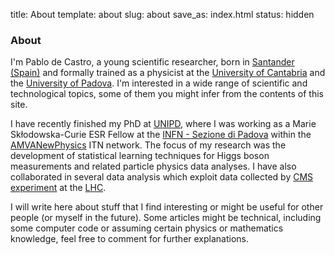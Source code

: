 title: About
template: about
slug: about
save_as: index.html
status: hidden

### About

I'm Pablo de Castro,
a young scientific researcher, 
born in [Santander (Spain)](https://en.wikipedia.org/wiki/Santander,_Spain)
and formally trained as a physicist at 
the [University of Cantabria](http://web.unican.es/en/Pages/default.aspx)
and the [University of Padova](https://en.wikipedia.org/wiki/University_of_Padua).
I'm interested in a wide range of scientific and technological
topics, some of them you might infer from the contents of this site.

I have recently finished my PhD at
[UNIPD](https://en.wikipedia.org/wiki/University_of_Padua), where I was 
working as a Marie Skłodowska-Curie ESR Fellow
at the [INFN - Sezione di Padova](http://www.pd.infn.it/)
within the [AMVANewPhysics](https://amva4newphysics.wordpress.com/) ITN network.
The focus of my research was the development of statistical learning
techniques for Higgs boson measurements and related particle physics data
analyses. 
I have also collaborated in several data analysis which exploit data collected
by [CMS experiment](https://en.wikipedia.org/wiki/Compact_Muon_Solenoid) at
the [LHC](https://en.wikipedia.org/wiki/Large_Hadron_Collider). 


I will write here about stuff that I find interesting or might
be useful for other people (or myself in the future).
Some articles might be technical, including
some computer code or assuming certain physics or 
mathematics knowledge, feel free to comment for
further explanations.  

